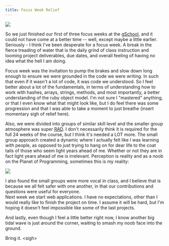 ```yaml
---
title: Focus Week Relief
---
```


![](images/woman_couch.png)

So we just finished our first of three focus weeks at the <a href= "http://www.gschool.it/" target= "blank">gSchool</a>, and
it could not have come at a better time -- well, except maybe a little
earlier. Seriously - I think I've been desperate for a focus week. A
break in the fierce treading of water that is the daily grind of class
instruction and looming project deliverables, due dates, and
overall feeling of having no idea what the hell I am doing. 

Focus week was the invitation to pump the brakes and slow down long enough
to ensure we were grounded in the code we were writing. In such that
even if it wasn't a lot of code, it was code we understood. So I
feel better about a lot of the fundamentals, in terms of understanding
how to work with hashes, arrays, strings, methods, and most
importantly, a better understanding of the ruby object model. I'm not
sure I "mastered" anything, or that I even know what that might look
like, but I do feel there was some progression and that I was able to
take a moment to just breathe (insert momentary sigh of relief here). 

Also, we were divided into groups of similar skill level and the
smaller group atmosphere was super <a href= "http://www.themovierad.com/#!/Home" target= "blank">RAD</a>. I don't necessarily think it is required for the full 24 weeks of the
course, but I think it's needed a LOT more. The small group approach
created a dynamic where I actually felt like I was learning *with*
people, as opposed to just trying to hang on for dear life to the coat
tails of those who seem light years ahead of me. Whether or not they are in fact light years ahead of me is irrelevant. Perception is reality and as a noob on the Planet of Programming, sometimes this is my reality:

![](/images/scream.png)

I also found the small groups were more vocal in class, and I believe that is because we all felt safer with
one another, in that our contributions and questions were useful for
everyone.   
Next week we start web applications. I have no expectations,
other than I would really like to finish the project on time. I assume
it will be hard, but I'm hoping it doesn't feel impossible like
some of the last projects.

And lastly, even though I feel a little better right now, I know
another big tidal wave is just around the corner, waiting to smash
my noob face into the ground. 

Bring it. \<sigh\>
